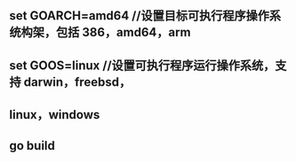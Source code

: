 ## set GOARCH=amd64   //设置目标可执行程序操作系统构架，包括 386，amd64，arm
## set GOOS=linux     //设置可执行程序运行操作系统，支持 darwin，freebsd，
## linux，windows
## go build 